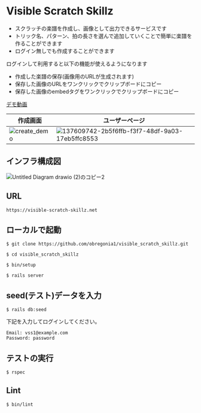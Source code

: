 # Visible Scratch Skillz

- スクラッチの楽譜を作成し、画像として出力できるサービスです
- トリック名、パターン、拍の長さを選んで追加していくことで簡単に楽譜を作ることができます
- ログイン無しでも作成することができます

ログインして利用すると以下の機能が使えるようになります
- 作成した楽譜の保存(画像用のURLが生成されます)
- 保存した画像のURLをワンクリックでクリップボードにコピー
- 保存した画像のembedタグをワンクリックでクリップボードにコピー

[デモ動画](https://youtu.be/mmrSsEF59x4)

|作成画面|ユーザーページ|
|-|-|
|![create_demo](https://user-images.githubusercontent.com/75117116/137609359-f0a6456b-d87a-482e-ab0f-1e1ecaad68d9.gif)|![137609742-2b5f6ffb-f3f7-48df-9a03-17eb5ffc8553](https://user-images.githubusercontent.com/75117116/137609757-86ff4c70-6e62-4e73-843f-bcf5d5be27e6.png)|

## インフラ構成図
![Untitled Diagram drawio (2)のコピー2](https://user-images.githubusercontent.com/75117116/137612823-c84d4243-3497-4229-8a4e-bc3adf4b1bdf.png)

## URL
```
https://visible-scratch-skillz.net
```

## ローカルで起動
```
$ git clone https://github.com/obregonia1/visible_scratch_skillz.git
```
```
$ cd visible_scratch_skillz
```
```
$ bin/setup
```
```
$ rails server
```

## seed(テスト)データを入力
```
$ rails db:seed
```
下記を入力してログインしてください。
```
Email: vss1@example.com
Password: password
```

## テストの実行
```
$ rspec
```

## Lint
```
$ bin/lint
```
